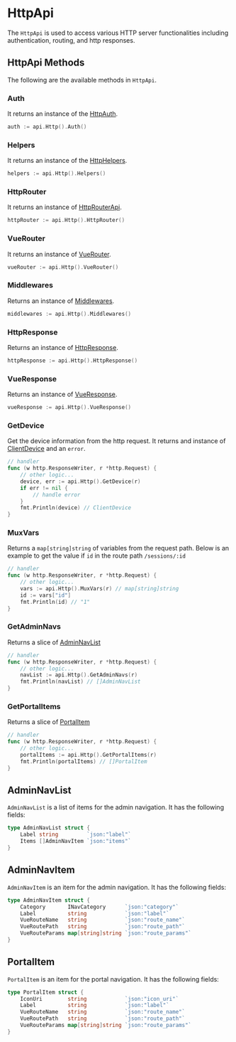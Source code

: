 # HttpApi

The `HttpApi` is used to access various HTTP server functionalities including authentication, routing, and http responses.

## HttpApi Methods

The following are the available methods in `HttpApi`.

### Auth
It returns an instance of the [HttpAuth](./http-auth.md).
```go
auth := api.Http().Auth()
```

### Helpers
It returns an instance of the [HttpHelpers](./http-helpers.md).
```go
helpers := api.Http().Helpers()
```

### HttpRouter
It returns an instance of [HttpRouterApi](./http-router-api.md).
```go
httpRouter := api.Http().HttpRouter()
```

### VueRouter
It returns an instance of [VueRouter](./vue-router-api.md).
```go
vueRouter := api.Http().VueRouter()
```

### Middlewares
Returns an instance of [Middlewares](./middlewares.md).
```go
middlewares := api.Http().Middlewares()
```

### HttpResponse
Returns an instance of [HttpResponse](./http-response.md).
```go
httpResponse := api.Http().HttpResponse()
```

### VueResponse
Returns an instance of [VueResponse](./vue-response.md).
```go
vueResponse := api.Http().VueResponse()
```

### GetDevice
Get the device information from the http request. It returns and instance of [ClientDevice](./client-device.md) and an `error`.
```go
// handler
func (w http.ResponseWriter, r *http.Request) {
    // other logic...
    device, err := api.Http().GetDevice(r)
    if err != nil {
        // handle error
    }
    fmt.Println(device) // ClientDevice
}
```

### MuxVars
Returns a `map[string]string` of variables from the request path. Below is an example to get the value if `id` in the route path `/sessions/:id`
```go
// handler
func (w http.ResponseWriter, r *http.Request) {
    // other logic...
    vars := api.Http().MuxVars(r) // map[string]string
    id := vars["id"]
    fmt.Println(id) // "1"
}
```

### GetAdminNavs
Returns a slice of [AdminNavList](#adminnavlist)
```go
// handler
func (w http.ResponseWriter, r *http.Request) {
    // other logic...
    navList := api.Http().GetAdminNavs(r)
    fmt.Println(navList) // []AdminNavList
}
```
### GetPortalItems
Returns a slice of [PortalItem](#portalitem)
```go
// handler
func (w http.ResponseWriter, r *http.Request) {
    // other logic...
    portalItems := api.Http().GetPortalItems(r)
    fmt.Println(portalItems) // []PortalItem
}
```

## AdminNavList
`AdminNavList` is a list of items for the admin navigation. It has the following fields:
```go
type AdminNavList struct {
	Label string         `json:"label"`
	Items []AdminNavItem `json:"items"`
}
```

## AdminNavItem
`AdminNavItem` is an item for the admin navigation. It has the following fields:
```go
type AdminNavItem struct {
	Category       INavCategory      `json:"category"`
	Label          string            `json:"label"`
	VueRouteName   string            `json:"route_name"`
	VueRoutePath   string            `json:"route_path"`
	VueRouteParams map[string]string `json:"route_params"`
}
```

## PortalItem
`PortalItem` is an item for the portal navigation. It has the following fields:
```go
type PortalItem struct {
	IconUri        string            `json:"icon_uri"`
	Label          string            `json:"label"`
	VueRouteName   string            `json:"route_name"`
	VueRoutePath   string            `json:"route_path"`
	VueRouteParams map[string]string `json:"route_params"`
}
```
